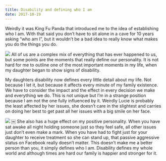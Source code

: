 ```yaml
---
title: Disability and defining who I am
date: 2017-10-19
---
```

Weirdly it was King Fu Panda that introduced me to the idea of establishing who I am. With that said you don’t have to sit alone in a cave for 10 years asking “who am I”, but it wouldn’t be a bad idea to really know what makes you do the things you do.

![][image-1]
All of us are a complex mix of everything that has ever happened to us, but some points are the moments that really define our personality. It is not hard for me to outline one of the most important moments in my life, when my daughter began to show signs of disability.

My daughters disability now defines every little detail about my life. Not because I let it, but because it affects every minute of my family existence. We have to consider the impact and the effect in every decision we make and everything we do.
This is not unique but I’m in a strange position because I am not the one fully influenced by it. Weirdly Lucie is probably the least affected by her issues, she doesn’t care in the slightest and carries on doing her best to get past all her issues with a big smile on her face.

![][image-2]
￼
She also has a huge effect on my positive personality. When you have sat awake all night holding someone just so they feel safe, all other issues just don’t even make a mark. When you have had to fight just for your daughter to receive treatment so she can stand up, that passive aggressive status on Facebook really doesn’t matter.
This doesn’t make me a better person than you, it simply defines who I am. Disability defines my whole world and although times are hard our family is happier and stronger for it.

[image-1]:	https://cdn-images-1.medium.com/max/1000/1*UoPVobJfYY0HShrBMSTl_g.jpeg
[image-2]:	https://cdn-images-1.medium.com/max/1000/1*jKvIXaSAIAMULFA_buaDRw@2x.jpeg